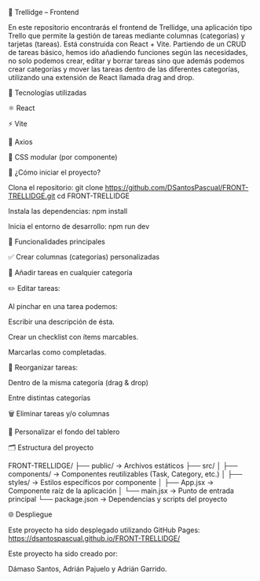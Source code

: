 📌 Trellidge – Frontend

En este repositorio encontrarás el frontend de Trellidge, una aplicación tipo Trello que permite la gestión de tareas mediante columnas (categorías) y tarjetas (tareas). Está construida con React + Vite.
Partiendo de un CRUD de tareas básico, hemos ido añadiendo funciones según las necesidades, no solo podemos crear, editar y borrar tareas sino que además podemos crear categorías y mover las tareas dentro de las diferentes categorías, utilizando una extensión de React llamada drag and drop.

🧰 Tecnologías utilizadas

⚛️ React

⚡ Vite

📡 Axios

🎨 CSS modular (por componente)

🚀 ¿Cómo iniciar el proyecto?

Clona el repositorio:
git clone https://github.com/DSantosPascual/FRONT-TRELLIDGE.git
cd FRONT-TRELLIDGE

Instala las dependencias:
npm install

Inicia el entorno de desarrollo:
npm run dev

🎯 Funcionalidades principales

✅ Crear columnas (categorías) personalizadas

📝 Añadir tareas en cualquier categoría

✏️ Editar tareas:

Al pinchar en una tarea podemos:

Escribir una descripción de ésta.

Crear un checklist con ítems marcables.

Marcarlas como completadas.

🔀 Reorganizar tareas:

Dentro de la misma categoría (drag & drop)

Entre distintas categorías

🗑️ Eliminar tareas y/o columnas

🎨 Personalizar el fondo del tablero

🗂️ Estructura del proyecto

FRONT-TRELLIDGE/
├── public/ → Archivos estáticos
├── src/
│ ├── components/ → Componentes reutilizables (Task, Category, etc.)
│ ├── styles/ → Estilos específicos por componente
│ ├── App.jsx → Componente raíz de la aplicación
│ └── main.jsx → Punto de entrada principal
└── package.json → Dependencias y scripts del proyecto

🌐 Despliegue

Este proyecto ha sido desplegado utilizando GitHub Pages:
https://dsantospascual.github.io/FRONT-TRELLIDGE/


Este proyecto ha sido creado por:

Dámaso Santos, Adrián Pajuelo y Adrián Garrido.

